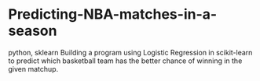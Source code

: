 # Predicting-NBA-matches-in-a-season
python, sklearn
Building a program using Logistic Regression in scikit-learn to predict which basketball team has the better chance of winning in the given matchup.
